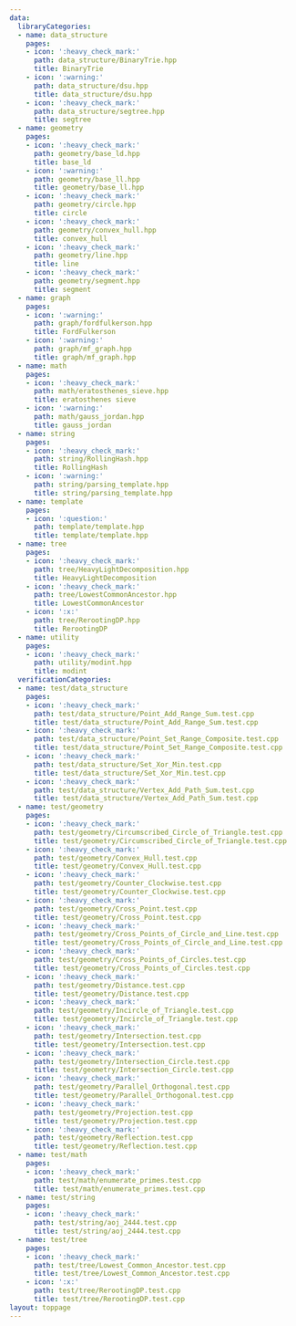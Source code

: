 ```yaml
---
data:
  libraryCategories:
  - name: data_structure
    pages:
    - icon: ':heavy_check_mark:'
      path: data_structure/BinaryTrie.hpp
      title: BinaryTrie
    - icon: ':warning:'
      path: data_structure/dsu.hpp
      title: data_structure/dsu.hpp
    - icon: ':heavy_check_mark:'
      path: data_structure/segtree.hpp
      title: segtree
  - name: geometry
    pages:
    - icon: ':heavy_check_mark:'
      path: geometry/base_ld.hpp
      title: base_ld
    - icon: ':warning:'
      path: geometry/base_ll.hpp
      title: geometry/base_ll.hpp
    - icon: ':heavy_check_mark:'
      path: geometry/circle.hpp
      title: circle
    - icon: ':heavy_check_mark:'
      path: geometry/convex_hull.hpp
      title: convex_hull
    - icon: ':heavy_check_mark:'
      path: geometry/line.hpp
      title: line
    - icon: ':heavy_check_mark:'
      path: geometry/segment.hpp
      title: segment
  - name: graph
    pages:
    - icon: ':warning:'
      path: graph/fordfulkerson.hpp
      title: FordFulkerson
    - icon: ':warning:'
      path: graph/mf_graph.hpp
      title: graph/mf_graph.hpp
  - name: math
    pages:
    - icon: ':heavy_check_mark:'
      path: math/eratosthenes_sieve.hpp
      title: eratosthenes sieve
    - icon: ':warning:'
      path: math/gauss_jordan.hpp
      title: gauss_jordan
  - name: string
    pages:
    - icon: ':heavy_check_mark:'
      path: string/RollingHash.hpp
      title: RollingHash
    - icon: ':warning:'
      path: string/parsing_template.hpp
      title: string/parsing_template.hpp
  - name: template
    pages:
    - icon: ':question:'
      path: template/template.hpp
      title: template/template.hpp
  - name: tree
    pages:
    - icon: ':heavy_check_mark:'
      path: tree/HeavyLightDecomposition.hpp
      title: HeavyLightDecomposition
    - icon: ':heavy_check_mark:'
      path: tree/LowestCommonAncestor.hpp
      title: LowestCommonAncestor
    - icon: ':x:'
      path: tree/RerootingDP.hpp
      title: RerootingDP
  - name: utility
    pages:
    - icon: ':heavy_check_mark:'
      path: utility/modint.hpp
      title: modint
  verificationCategories:
  - name: test/data_structure
    pages:
    - icon: ':heavy_check_mark:'
      path: test/data_structure/Point_Add_Range_Sum.test.cpp
      title: test/data_structure/Point_Add_Range_Sum.test.cpp
    - icon: ':heavy_check_mark:'
      path: test/data_structure/Point_Set_Range_Composite.test.cpp
      title: test/data_structure/Point_Set_Range_Composite.test.cpp
    - icon: ':heavy_check_mark:'
      path: test/data_structure/Set_Xor_Min.test.cpp
      title: test/data_structure/Set_Xor_Min.test.cpp
    - icon: ':heavy_check_mark:'
      path: test/data_structure/Vertex_Add_Path_Sum.test.cpp
      title: test/data_structure/Vertex_Add_Path_Sum.test.cpp
  - name: test/geometry
    pages:
    - icon: ':heavy_check_mark:'
      path: test/geometry/Circumscribed_Circle_of_Triangle.test.cpp
      title: test/geometry/Circumscribed_Circle_of_Triangle.test.cpp
    - icon: ':heavy_check_mark:'
      path: test/geometry/Convex_Hull.test.cpp
      title: test/geometry/Convex_Hull.test.cpp
    - icon: ':heavy_check_mark:'
      path: test/geometry/Counter_Clockwise.test.cpp
      title: test/geometry/Counter_Clockwise.test.cpp
    - icon: ':heavy_check_mark:'
      path: test/geometry/Cross_Point.test.cpp
      title: test/geometry/Cross_Point.test.cpp
    - icon: ':heavy_check_mark:'
      path: test/geometry/Cross_Points_of_Circle_and_Line.test.cpp
      title: test/geometry/Cross_Points_of_Circle_and_Line.test.cpp
    - icon: ':heavy_check_mark:'
      path: test/geometry/Cross_Points_of_Circles.test.cpp
      title: test/geometry/Cross_Points_of_Circles.test.cpp
    - icon: ':heavy_check_mark:'
      path: test/geometry/Distance.test.cpp
      title: test/geometry/Distance.test.cpp
    - icon: ':heavy_check_mark:'
      path: test/geometry/Incircle_of_Triangle.test.cpp
      title: test/geometry/Incircle_of_Triangle.test.cpp
    - icon: ':heavy_check_mark:'
      path: test/geometry/Intersection.test.cpp
      title: test/geometry/Intersection.test.cpp
    - icon: ':heavy_check_mark:'
      path: test/geometry/Intersection_Circle.test.cpp
      title: test/geometry/Intersection_Circle.test.cpp
    - icon: ':heavy_check_mark:'
      path: test/geometry/Parallel_Orthogonal.test.cpp
      title: test/geometry/Parallel_Orthogonal.test.cpp
    - icon: ':heavy_check_mark:'
      path: test/geometry/Projection.test.cpp
      title: test/geometry/Projection.test.cpp
    - icon: ':heavy_check_mark:'
      path: test/geometry/Reflection.test.cpp
      title: test/geometry/Reflection.test.cpp
  - name: test/math
    pages:
    - icon: ':heavy_check_mark:'
      path: test/math/enumerate_primes.test.cpp
      title: test/math/enumerate_primes.test.cpp
  - name: test/string
    pages:
    - icon: ':heavy_check_mark:'
      path: test/string/aoj_2444.test.cpp
      title: test/string/aoj_2444.test.cpp
  - name: test/tree
    pages:
    - icon: ':heavy_check_mark:'
      path: test/tree/Lowest_Common_Ancestor.test.cpp
      title: test/tree/Lowest_Common_Ancestor.test.cpp
    - icon: ':x:'
      path: test/tree/RerootingDP.test.cpp
      title: test/tree/RerootingDP.test.cpp
layout: toppage
---
```

